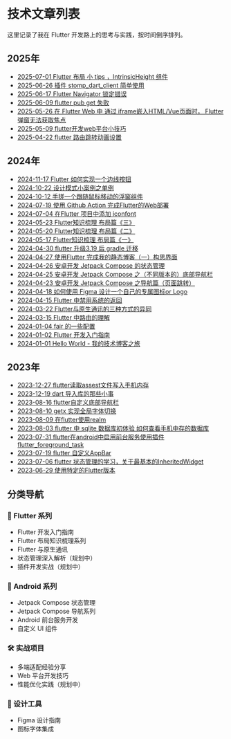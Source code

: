 # 技术文章列表

这里记录了我在 Flutter 开发路上的思考与实践，按时间倒序排列。

## 2025年

- [2025-07-01 Flutter 布局 小 tips ，IntrinsicHeight 组件](./2025/2025-07-01-Flutter-布局-小-tips-IntrinsicHeight-组件.md)
- [2025-06-26 插件 stomp_dart_client 简单使用](./2025/2025-06-26-插件-stomp_dart_client-简单使用.md)
- [2025-06-17 Flutter Navigator 锁定错误](./2025/2025-06-17-Flutter-Navigator-锁定错误.md)
- [2025-06-09 flutter pub get 失败](./2025/2025-06-09-flutter-pub-get-失败.md)
- [2025-05-26 在 Flutter Web 中 通过 iframe嵌入HTML/Vue页面时， Flutter 弹窗无法获取焦点](./2025/2025-05-26-在-Flutter-Web-中-通过-iframe嵌入HTML-Vue页面时-Flutter-弹窗无法获取焦点.md)
- [2025-05-09 flutter开发web平台小技巧](./2025/2025-05-09-flutter开发web平台小技巧.md)
- [2025-04-22 flutter 路由跳转动画设置](./2025/2025-04-22-flutter-路由跳转动画设置.md)

## 2024年

- [2024-11-17 Flutter 如何实现一个边线按钮](./2024/2024-11-17-flutter-border-button.md)
- [2024-10-22 设计模式小案例之单例](./2024/2024-10-22-design-pattern-singleton.md)
- [2024-10-12 手搓一个跟随鼠标移动的浮窗组件](./2024/2024-10-12-mouse-follow-popup.md)
- [2024-07-19 使用 Github Action 完成Flutter的Web部署](./2024/2024-07-19-使用-Github-Action-完成Flutter的Web部署.md)
- [2024-07-04 在Flutter 项目中添加 iconfont](./2024/2024-07-04-在Flutter-项目中添加-iconfont.md)
- [2024-05-23 Flutter知识梳理 布局篇《三》](./2024/2024-05-23-Flutter知识梳理-布局篇-三-.md)
- [2024-05-20 Flutter知识梳理 布局篇《二》](./2024/2024-05-20-Flutter知识梳理-布局篇-二-.md)
- [2024-05-17 Flutter知识梳理 布局篇《一》](./2024/2024-05-17-Flutter知识梳理-布局篇-一-.md)
- [2024-04-30 flutter 升级3.19 后 gradle 迁移](./2024/2024-04-30-flutter-升级3-19-后-gradle-迁移.md)
- [2024-04-27 使用Flutter 完成我的静态博客（一）构思界面](./2024/2024-04-27-使用Flutter-完成我的静态博客-一-构思界面.md)
- [2024-04-26 安卓开发 Jetpack Compose 的状态管理](./2024/2024-04-26-安卓开发-Jetpack-Compose-的状态管理.md)
- [2024-04-25 安卓开发 Jetpack Compose 之（不同版本的）底部导航栏](./2024/2024-04-25-安卓开发-Jetpack-Compose-之-不同版本的-底部导航栏.md)
- [2024-04-23 安卓开发 Jetpack Compose 之导航篇（页面跳转）](./2024/2024-04-23-安卓开发-Jetpack-Compose-之导航篇-页面跳转-.md)
- [2024-04-18 如何使用 Figma 设计一个自己的专属图标or Logo](./2024/2024-04-18-如何使用-Figma-设计一个自己的专属图标or-Logo.md)
- [2024-04-15 Flutter 中禁用系统的返回](./2024/2024-04-15-Flutter-中禁用系统的返回.md)
- [2024-03-22 Flutter与原生通讯的三种方式的异同](./2024/2024-03-22-Flutter与原生通讯的三种方式的异同.md)
- [2024-03-15 Flutter 中路由的理解](./2024/2024-03-15-Flutter-中路由的理解.md)
- [2024-01-04 fair 的一些配置](./2024/2024-01-04-fair-的一些配置.md)
- [2024-01-02 Flutter 开发入门指南](./2024/2024-01-02-flutter-start.md)
- [2024-01-01 Hello World - 我的技术博客之旅](./2024/2024-01-01-hello-world.md)

## 2023年

- [2023-12-27 flutter读取assest文件写入手机内存](./2023/2023-12-27-flutter读取assest文件写入手机内存.md)
- [2023-12-19 dart 导入库的那些小事](./2023/2023-12-19-dart-导入库的那些小事.md)
- [2023-08-16 flutter自定义底部导航栏](./2023/2023-08-16-flutter自定义底部导航栏.md)
- [2023-08-10 getx 实现全局字体切换](./2023/2023-08-10-getx-实现全局字体切换.md)
- [2023-08-09 在flutter使用realm](./2023/2023-08-09-在flutter使用realm.md)
- [2023-08-03 flutter 中 sqlite 数据库初体验 如何查看手机中存的数据库](./2023/2023-08-03-flutter-中-sqlite-数据库初体验-如何查看手机中存的数据库.md)
- [2023-07-31 flutter在android中启用前台服务使用插件flutter_foreground_task](./2023/2023-07-31-flutter在android中启用前台服务使用插件flutter_foreground_task.md)
- [2023-07-19 flutter 自定义AppBar](./2023/2023-07-19-flutter-自定义AppBar.md)
- [2023-07-06 flutter 状态管理的学习，关于最基本的InheritedWidget](./2023/2023-07-06-flutter-状态管理的学习-关于最基本的InheritedWidget.md)
- [2023-06-29 使用特定的Flutter版本](./2023/2023-06-29%20使用特定的flutter版本.md)

## 分类导航

### 🚀 Flutter 系列
- Flutter 开发入门指南
- Flutter 布局知识梳理系列
- Flutter 与原生通讯
- 状态管理深入解析（规划中）
- 插件开发实战（规划中）

### 🤖 Android 系列
- Jetpack Compose 状态管理
- Jetpack Compose 导航系列
- Android 前台服务开发
- 自定义 UI 组件

### 🛠 实战项目
- 多端适配经验分享
- Web 平台开发技巧
- 性能优化实践（规划中）

### 🎨 设计工具
- Figma 设计指南
- 图标字体集成